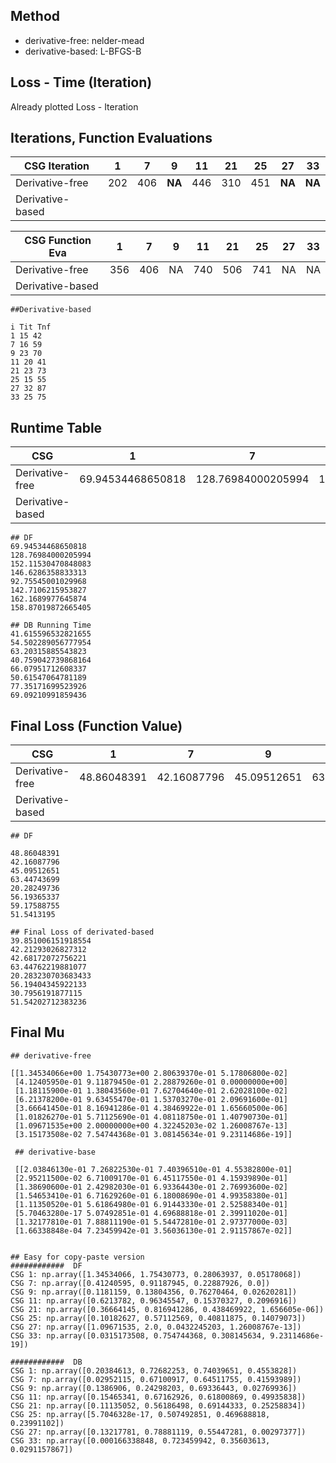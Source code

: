 ## Method
* derivative-free: nelder-mead
* derivative-based: L-BFGS-B

## Loss - Time (Iteration)

Already plotted Loss - Iteration

## Iterations, Function Evaluations


| CSG Iteration    | 1    | 7    | 9      | 11   | 21   | 25   | 27     | 33     |
| ---------------- | ---- | ---- | ------ | ---- | ---- | ---- | ------ | ------ |
| Derivative-free  | 202  | 406  | **NA** | 446  | 310  | 451  | **NA** | **NA** |
| Derivative-based |      |      |        |      |      |      |        |        |

| CSG Function Eva | 1    | 7    | 9    | 11   | 21   | 25   | 27   | 33   |
| ---------------- | ---- | ---- | ---- | ---- | ---- | ---- | ---- | ---- |
| Derivative-free  | 356  | 406  | NA   | 740  | 506  | 741  | NA   | NA   |
| Derivative-based |      |      |      |      |      |      |      |      |

```
##Derivative-based

i Tit Tnf
1 15 42
7 16 59
9 23 70
11 20 41
21 23 73
25 15 55
27 32 87
33 25 75
```



## Runtime Table

| CSG              | 1                 | 7                  | 9                  | 11                | 21                | 25                | 27                | 33                 |
| ---------------- | ----------------- | ------------------ | ------------------ | ----------------- | ----------------- | ----------------- | ----------------- | ------------------ |
| Derivative-free  | 69.94534468650818 | 128.76984000205994 | 152.11530470848083 | 146.6286358833313 | 92.75545001029968 | 142.7106215953827 | 162.1689977645874 | 158.87019872665405 |
| Derivative-based |                   |                    |                    |                   |                   |                   |                   |                    |

```
## DF
69.94534468650818
128.76984000205994
152.11530470848083
146.6286358833313
92.75545001029968
142.7106215953827
162.1689977645874
158.87019872665405

## DB Running Time
41.615596532821655
54.502289056777954
63.20315885543823
40.759042739868164
66.07951712608337
50.61547064781189
77.35171699523926
69.09210991859436
```



## Final Loss (Function Value)

| CSG              | 1           | 7           | 9           | 11          | 21          | 25          | 27          | 33         |
| ---------------- | ----------- | ----------- | ----------- | ----------- | ----------- | ----------- | ----------- | ---------- |
| Derivative-free  | 48.86048391 | 42.16087796 | 45.09512651 | 63.44743699 | 20.28249736 | 56.19365337 | 59.17588755 | 51.5413195 |
| Derivative-based |             |             |             |             |             |             |             |            |



```
## DF

48.86048391
42.16087796
45.09512651
63.44743699
20.28249736
56.19365337
59.17588755
51.5413195

## Final Loss of derivated-based
39.851006151918554
42.21293026827312
42.68172072756221
63.44762219881077
20.283230703683433
56.19404345922133
30.7956191877115
51.54202712383236
```



## Final Mu 

```
## derivative-free

[[1.34534066e+00 1.75430773e+00 2.80639370e-01 5.17806800e-02]
 [4.12405950e-01 9.11879450e-01 2.28879260e-01 0.00000000e+00]
 [1.18115900e-01 1.38043560e-01 7.62704640e-01 2.62028100e-02]
 [6.21378200e-01 9.63455470e-01 1.53703270e-01 2.09691600e-01]
 [3.66641450e-01 8.16941286e-01 4.38469922e-01 1.65660500e-06]
 [1.01826270e-01 5.71125690e-01 4.08118750e-01 1.40790730e-01]
 [1.09671535e+00 2.00000000e+00 4.32245203e-02 1.26008767e-13]
 [3.15173508e-02 7.54744368e-01 3.08145634e-01 9.23114686e-19]]
 
 ## derivative-base
 
 [[2.03846130e-01 7.26822530e-01 7.40396510e-01 4.55382800e-01]
 [2.95211500e-02 6.71009170e-01 6.45117550e-01 4.15939890e-01]
 [1.38690600e-01 2.42982030e-01 6.93364430e-01 2.76993600e-02]
 [1.54653410e-01 6.71629260e-01 6.18008690e-01 4.99358380e-01]
 [1.11350520e-01 5.61864980e-01 6.91443330e-01 2.52588340e-01]
 [5.70463280e-17 5.07492851e-01 4.69688818e-01 2.39911020e-01]
 [1.32177810e-01 7.88811190e-01 5.54472810e-01 2.97377000e-03]
 [1.66338848e-04 7.23459942e-01 3.56036130e-01 2.91157867e-02]]
 
```



```
## Easy for copy-paste version
############  DF
CSG 1: np.array([1.34534066, 1.75430773, 0.28063937, 0.05178068])
CSG 7: np.array([0.41240595, 0.91187945, 0.22887926, 0.0])
CSG 9: np.array([0.1181159, 0.13804356, 0.76270464, 0.02620281])
CSG 11: np.array([0.6213782, 0.96345547, 0.15370327, 0.2096916])
CSG 21: np.array([0.36664145, 0.816941286, 0.438469922, 1.656605e-06])        
CSG 25: np.array([0.10182627, 0.57112569, 0.40811875, 0.14079073])
CSG 27: np.array([1.09671535, 2.0, 0.0432245203, 1.26008767e-13])
CSG 33: np.array([0.0315173508, 0.754744368, 0.308145634, 9.23114686e-19])

############  DB
CSG 1: np.array([0.20384613, 0.72682253, 0.74039651, 0.4553828])
CSG 7: np.array([0.02952115, 0.67100917, 0.64511755, 0.41593989])
CSG 9: np.array([0.1386906, 0.24298203, 0.69336443, 0.02769936])
CSG 11: np.array([0.15465341, 0.67162926, 0.61800869, 0.49935838])
CSG 21: np.array([0.11135052, 0.56186498, 0.69144333, 0.25258834])
CSG 25: np.array([5.7046328e-17, 0.507492851, 0.469688818, 0.23991102])       
CSG 27: np.array([0.13217781, 0.78881119, 0.55447281, 0.00297377])
CSG 33: np.array([0.000166338848, 0.723459942, 0.35603613, 0.0291157867])
```

